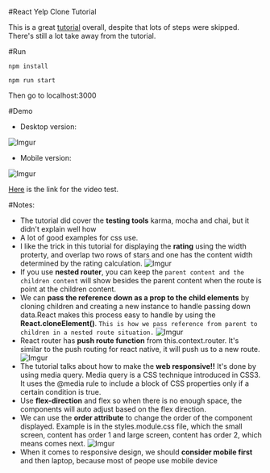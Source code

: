 #React Yelp Clone Tutorial

This is a great [tutorial](https://www.fullstackreact.com/articles/react-tutorial-cloning-yelp/) overall, despite that lots of steps were skipped. There's still a lot take away from the tutorial. 

#Run
```
npm install

npm run start
```
Then go to localhost:3000

#Demo

- Desktop version:

![Imgur](http://imgur.com/D55jSCo.gif)

- Mobile version: 

![Imgur](http://imgur.com/GzzOB7d.gif)


[Here](https://youtu.be/N8z6TuWfOqo) is the link for the video test. 


#Notes: 
- The tutorial did cover the **testing tools** karma, mocha and chai, but it didn't explain well how
- A lot of good examples for css use. 
- I like the trick in this tutorial for displaying the **rating** using the width proterty, and overlap two rows of stars and one has the content width determined by the rating calculation.
![Imgur](http://i.imgur.com/Tibrbno.png)
- If you use **nested router**, you can keep the ```parent content and the children content``` will show besides the parent content when the route is point at the children content.
- We can **pass the reference down as a prop to the child elements** by cloning children and creating a new instance to handle passing down data.React makes this process easy to handle by using the **React.cloneElement()**. ```This is how we pass reference from parent to children in a nested route situation.```
![Imgur](http://i.imgur.com/UJYGcx8.png)
- React router has **push route function** from this.context.router. It's similar to the push routing for react native, it will push us to a new route.
![Imgur](http://i.imgur.com/ANwucAk.png)
- The tutorial talks about how to make the **web responsive!!** It's done by using media query. Media query is a CSS technique introduced in CSS3. It uses the @media rule to include a block of CSS properties only if a certain condition is true.
- Use **flex-direction** and flex so when there is no enough space, the components will auto adjust based on the flex direction.
- We can use the **order attribute** to change the order of the component displayed. Example is in the styles.module.css file, which the small screen, content has order 1 and large screen, content has order 2, which means comes next.
![Imgur](http://i.imgur.com/7gc2z4t.png)
- When it comes to responsive design, we should **consider mobile first** and then laptop, because most of peope use mobile device








